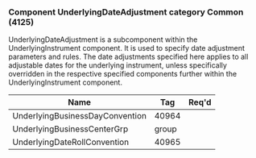 ### Component UnderlyingDateAdjustment category Common (4125)

UnderlyingDateAdjustment is a subcomponent within the UnderlyingInstrument component. It is used to specify date adjustment parameters and rules. The date adjustments specified here applies to all adjustable dates for the underlying instrument, unless specifically overridden in the respective specified components further within the UnderlyingInstrument component.

| Name                            | Tag   | Req'd |
|---------------------------------|-------|----------|
| UnderlyingBusinessDayConvention | 40964 |       |
| UnderlyingBusinessCenterGrp     | group |       |
| UnderlyingDateRollConvention    | 40965 |       |

